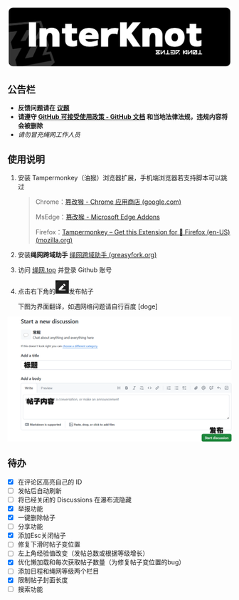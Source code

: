 ![Banner](./readme-assets/banner.svg)

## 公告栏

- **反馈问题请在 [议题](https://github.com/share121/inter-knot/issues)**
- **请遵守 [GitHub 可接受使用政策 - GitHub 文档](https://docs.github.com/zh/site-policy/acceptable-use-policies/github-acceptable-use-policies) 和当地法律法规，违规内容将会被删除**
- _请勿冒充绳网工作人员_

## 使用说明

1. 安装 Tampermonkey（油猴）浏览器扩展，手机端浏览器若支持脚本可以跳过

   > Chrome：[篡改猴 - Chrome 应用商店 (google.com)](https://chromewebstore.google.com/detail/篡改猴/dhdgffkkebhmkfjojejmpbldmpobfkfo)
   >
   > MsEdge：[篡改猴 - Microsoft Edge Addons](https://microsoftedge.microsoft.com/addons/detail/篡改猴/iikmkjmpaadaobahmlepeloendndfphd)
   >
   > Firefox：[Tampermonkey – Get this Extension for 🦊 Firefox (en-US) (mozilla.org)](https://addons.mozilla.org/en-US/firefox/addon/tampermonkey/)

2. 安装**绳网跨域助手** [绳网跨域助手 (greasyfork.org)](https://greasyfork.org/zh-CN/scripts/502874-绳网跨域助手)

3. 访问 [绳网.top](https://绳网.top) 并登录 Github 账号

4. 点击右下角的<img src="./readme-assets/br-icon.png" style="zoom:50%;" />发布帖子

   下图为界面翻译，如遇网络问题请自行百度 [doge]

![](./readme-assets/edit.png)

## 待办

- [x] 在评论区高亮自己的 ID
- [ ] 发帖后自动刷新
- [ ] 将已经关闭的 Discussions 在瀑布流隐藏
- [x] 举报功能
- [x] 一键删除帖子
- [ ] 分享功能
- [x] 添加Esc关闭帖子
- [ ] 修复下滑时帖子变位置
- [ ] 左上角经验值改变（发帖总数或根据等级增长）
- [x] 优化懒加载和每次获取帖子数量（为修复帖子变位置的bug）
- [ ] 添加日程和绳网等级两个栏目
- [x] 限制帖子封面长度
- [ ] 搜索功能
